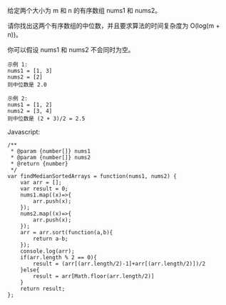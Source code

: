 给定两个大小为 m 和 n 的有序数组 nums1 和 nums2。

请你找出这两个有序数组的中位数，并且要求算法的时间复杂度为 O(log(m + n))。

你可以假设 nums1 和 nums2 不会同时为空。
```
示例 1:
nums1 = [1, 3]
nums2 = [2]
则中位数是 2.0

示例 2:
nums1 = [1, 2]
nums2 = [3, 4]
则中位数是 (2 + 3)/2 = 2.5
```

Javascript:
```
/**
 * @param {number[]} nums1
 * @param {number[]} nums2
 * @return {number}
 */
var findMedianSortedArrays = function(nums1, nums2) {
    var arr = [];
    var result = 0;
    nums1.map((x)=>{
        arr.push(x);
    });
    nums2.map((x)=>{
        arr.push(x);
    });
    arr = arr.sort(function(a,b){
        return a-b;
    });
    console.log(arr);
    if(arr.length % 2 == 0){
        result = (arr[(arr.length/2)-1]+arr[(arr.length/2)])/2
    }else{
        result = arr[Math.floor(arr.length/2)]
    }
    return result;
};
```